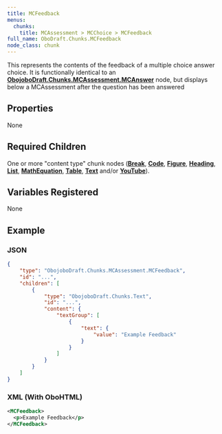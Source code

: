 ```yaml
---
title: MCFeedback
menus:
  chunks:
    title: MCAssessment > MCChoice > MCFeedback
full_name: OboDraft.Chunks.MCFeedback
node_class: chunk
---
```

This represents the contents of the feedback of a multiple choice answer choice. It is functionally identical to an **[ObojoboDraft.Chunks.MCAssessment.MCAnswer](obonode_mcanswer.md)** node, but displays below a MCAssessment after the question has been answered

## Properties

None

## Required Children

One or more "content type" chunk nodes (**[Break](obonode_break.md)**, **[Code](obonode_code.md)**, **[Figure](obonode_figure.md)**, **[Heading](obonode_heading.md)**, **[List](obonode_list.md)**, **[MathEquation](obonode_mathequation.md)**, **[Table](obonode_table.md)**, **[Text](obonode_text.md)** and/or **[YouTube](obonode_youtube.md)**).

## Variables Registered

None

## Example

### JSON

```json
{
	"type": "ObojoboDraft.Chunks.MCAssessment.MCFeedback",
	"id": "...",
	"children": [
		{
			"type": "ObojoboDraft.Chunks.Text",
			"id": "...",
			"content": {
				"textGroup": [
					{
						"text": {
							"value": "Example Feedback"
						}
					}
				]
			}
		}
	]
}
```

### XML (With OboHTML)

```xml
<MCFeedback>
  <p>Example Feedback</p>
</MCFeedback>
```
